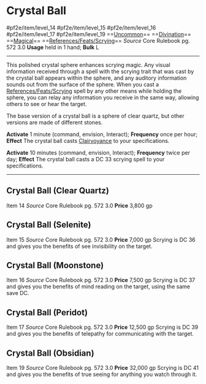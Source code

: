 # Crystal Ball
#pf2e/item/level_14 #pf2e/item/level_15 #pf2e/item/level_16 #pf2e/item/level_17 #pf2e/item/level_19
==[Uncommon](../../Traits/Uncommon.md)== ==[Divination](../../Traits/Divination.md)== ==[Magical](../../Traits/Magical.md)== ==[References/Feats/Scrying](References/Feats/Scrying)==
*Source* Core Rulebook pg. 572 3.0
**Usage** held in 1 hand; **Bulk** L

---
This polished crystal sphere enhances scrying magic. Any visual information received through a spell with the scrying trait that was cast by the crystal ball appears within the sphere, and any auditory information sounds out from the surface of the sphere. When you cast a [References/Feats/Scrying](References/Feats/Scrying) spell by any other means while holding the sphere, you can relay any information you receive in the same way, allowing others to see or hear the target.

The base version of a crystal ball is a sphere of clear quartz, but other versions are made of different stones.

**Activate** 1 minute (command, envision, Interact); **Frequency** once per hour; **Effect** The crystal ball casts [Clairvoyance](Clairvoyance.md) to your specifications.

**Activate** 10 minutes (command, envision, Interact); **Frequency** twice per day; **Effect** The crystal ball casts a DC 33 scrying spell to your specifications.

---

## Crystal Ball (Clear Quartz)
Item 14
*Source* Core Rulebook pg. 572 3.0
**Price** 3,800 gp

## Crystal Ball (Selenite)
Item 15
*Source* Core Rulebook pg. 572 3.0
**Price** 7,000 gp
Scrying is DC 36 and gives you the benefits of see invisibility on the target.

## Crystal Ball (Moonstone)
Item 16
*Source* Core Rulebook pg. 572 3.0
**Price** 7,500 gp
Scrying is DC 37 and gives you the benefits of mind reading on the target, using the same save DC.

## Crystal Ball (Peridot)
Item 17
*Source* Core Rulebook pg. 572 3.0
**Price** 12,500 gp
Scrying is DC 39 and gives you the benefits of telepathy for communicating with the target.

## Crystal Ball (Obsidian)
Item 19
*Source* Core Rulebook pg. 572 3.0
**Price** 32,000 gp
Scrying is DC 41 and gives you the benefits of true seeing for anything you watch through it.